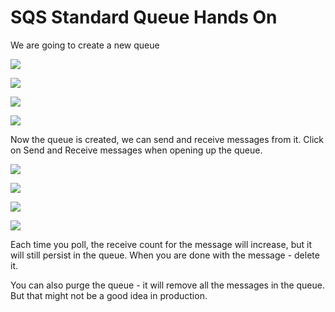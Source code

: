 # SQS Standard Queue Hands On

We are going to create a new queue

![](2022-04-27-06-32-00.png)

![](2022-04-27-06-32-49.png)

![](2022-04-27-06-33-05.png)

![](2022-04-27-06-34-10.png)

Now the queue is created, we can send and receive messages from it.
Click on Send and Receive messages when opening up the queue.

![](2022-04-27-06-35-39.png)

![](2022-04-27-06-36-08.png)

![](2022-04-27-06-36-25.png)

![](2022-04-27-06-36-36.png)

Each time you poll, the receive count for the message will increase, but it will still persist in the queue. When you are done with the message - delete it.

You can also purge the queue - it will remove all the messages in the queue. But that might not be a good idea in production.

